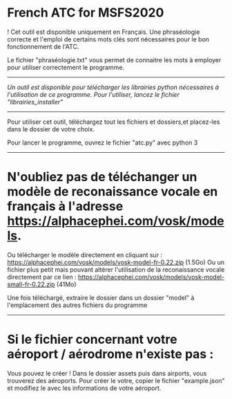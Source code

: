 # French ATC for MSFS2020

! Cet outil est disponible uniquement en Français. Une phraséologie correcte et l'emploi de certains mots clés sont nécessaires pour le bon fonctionnement de l'ATC.

Le fichier "phraséologie.txt" vous permet de connaitre les mots à employer pour utiliser correctement le programme.

-----

*Un outil est disponible pour télécharger les librairies python nécessaires à l'utilisation de ce programme. Pour l'utiliser, lancez le fichier "librairies_installer"*

-----

Pour utiliser cet outil, téléchargez tout les fichiers et dossiers,et placez-les dans le dossier de votre choix.

Pour lancer le programme, ouvrez le fichier "atc.py" avec python 3

-----

# N'oubliez pas de téléchanger un modèle de reconaissance vocale en français à l'adresse https://alphacephei.com/vosk/models.
Ou télécharger le modèle directement en cliquant sur : https://alphacephei.com/vosk/models/vosk-model-fr-0.22.zip (1.5Go)
Ou un fichier plus petit mais pouvant altérer l'utilisation de la reconaissance vocale directement par ce lien : https://alphacephei.com/vosk/models/vosk-model-small-fr-0.22.zip (41Mo)

Une fois téléchargé, extraire le dossier dans un dossier "model" à l'emplacement des autres fichiers du programme

-----

# Si le fichier concernant votre aéroport / aérodrome n'existe pas :

Vous pouvez le créer !
Dans le dossier assets puis dans airports, vous trouverez des aéroports.
Pour créer le votre, copier le fichier "example.json" et modifiez le avec les informations de votre aéroport.

